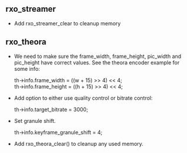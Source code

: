 
     
  rxo_streamer
  ------------
  -  Add rxo_streamer_clear to cleanup memory

  rxo_theora
  ----------  

  -  We need to make sure the frame_width, frame_height, pic_width
     and pic_height have correct values. See the theora encoder example
     for some info: 

        th->info.frame_width  = ((w + 15) >> 4) << 4;  
        th->info.frame_height = ((h + 15) >> 4) << 4;

  -  Add option to either use quality control or bitrate control: 

        th->info.target_bitrate = 3000;   

  -  Set granule shift.

        th->info.keyframe_granule_shift = 4;
        
  -  Add rxo_theora_clear() to cleanup any used memory.
